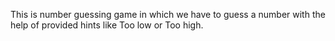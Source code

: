 This is number guessing game in which we have to guess a number with the help of provided hints like Too low or Too high.
